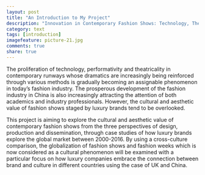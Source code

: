 ```yaml
---
layout: post
title: "An Introduction to My Project"
description: "Innovation in Contemporary Fashion Shows: Technology, Theatricality and Performativity"
category: text
tags: [introduction]
imagefeature: picture-21.jpg
comments: true
share: true
---
```


The proliferation of technology, performativity and theatricality in contemporary runways whose dramatics are increasingly being reinforced through various methods is gradually becoming an assignable phenomenon in today’s fashion industry. The prosperous development of the fashion industry in China is also increasingly attracting the attention of both academics and industry professionals. However, the cultural and aesthetic value of fashion shows staged by luxury brands tend to be overlooked.

This project is aiming to explore the cultural and aesthetic value of contemporary fashion shows from the three perspectives of design, production and dissemination, through case studies of how luxury brands explore the global market between 2000-2016. By using a cross-culture comparison, the globalization of fashion shows and fashion weeks which is now considered as a cultural phenomenon will be examined with a particular focus on how luxury companies embrace the connection between brand and culture in different countries using the case of UK and China. 


